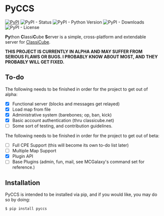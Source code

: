 # PyCCS

[![PyPI](https://img.shields.io/pypi/v/PyCCS)](https://pypi.org/project/PyCCS/)
![PyPI - Status](https://img.shields.io/pypi/status/PyCCS)
![PyPI - Python Version](https://img.shields.io/pypi/pyversions/PyCCS)
![PyPI - Downloads](https://img.shields.io/pypi/dw/PyCCS)
![PyPI - License](https://img.shields.io/pypi/l/PyCCS)

**Py**thon **C**lassi**C**ube **S**erver is a simple, cross-platform
and extendable server for [ClassiCube](http://www.classicube.net).

**THIS PROJECT IS CURRENTLY IN ALPHA AND MAY SUFFER FROM SERIOUS FLAWS
OR BUGS. I PROBABLY KNOW ABOUT MOST, AND THEY PROBABLY WILL GET FIXED.**

## To-do

The following needs to be finished in order for the project to
get out of alpha:

- [x] Functional server (blocks and messages get relayed)
- [x] Load map from file
- [x] Administrative system (barebones; op, ban, kick)
- [x] Basic account authentication (thru classicube.net)
- [ ] Some sort of testing, and contribution guidelines.

The following needs to be finished in order for the project
to get out of beta:

- [ ] Full CPE Support (this will become its own to-do list later)
- [ ] Multiple Map Support
- [x] Plugin API
- [ ] Base Plugins (admin, fun, mail, see MCGalaxy's command set
  for reference.)

## Installation

PyCCS is intended to be installed via pip, and if you would like,
you may do so by doing:
```shell script
$ pip install pyccs
```